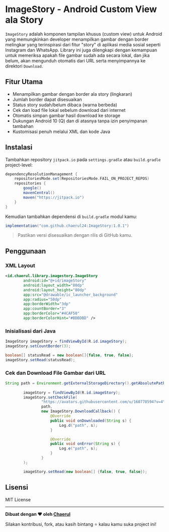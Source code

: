 # ImageStory - Android Custom View ala Story

`ImageStory` adalah komponen tampilan khusus (custom view) untuk Android yang memungkinkan developer menampilkan gambar dengan border melingkar yang terinspirasi dari fitur "story" di aplikasi media sosial seperti Instagram dan WhatsApp. Library ini juga dilengkapi dengan kemampuan untuk memeriksa apakah file gambar sudah ada secara lokal, dan jika belum, akan mengunduh otomatis dari URL serta menyimpannya ke direktori `Download`.

## Fitur Utama

- Menampilkan gambar dengan border ala story (lingkaran)
- Jumlah border dapat disesuaikan
- Status story sudah/belum dibaca (warna berbeda)
- Cek dan load file lokal sebelum download dari internet
- Otomatis simpan gambar hasil download ke storage
- Dukungan Android 10 (Q) dan di atasnya tanpa izin penyimpanan tambahan
- Kustomisasi penuh melalui XML dan kode Java

## Instalasi

Tambahkan repository `jitpack.io` pada `settings.gradle` atau `build.gradle` project-level:

```gradle
dependencyResolutionManagement {
    repositoriesMode.set(RepositoriesMode.FAIL_ON_PROJECT_REPOS)
    repositories {
        google()
        mavenCentral()
        maven("https://jitpack.io")
    }
}
```

Kemudian tambahkan dependensi di `build.gradle` modul kamu:

```gradle
implementation("com.github.chaerul24:ImageStory:1.0.1")
```

> Pastikan versi disesuaikan dengan rilis di GitHub kamu.

## Penggunaan

### XML Layout

```xml
<id.chaerul.library.imagestory.ImageStory
        android:id="@+id/imageStory"
        android:layout_width="80dp"
        android:layout_height="80dp"
        app:src="@drawable/ic_launcher_background"
        app:radius="50dp"
        app:borderWidth="3dp"
        app:countBorder="3"
        app:borderColor="#4CAF50"
        app:borderColorHint="#BDBDBD" />
```

### Inisialisasi dari Java

```java
ImageStory imageStory = findViewById(R.id.imageStory);
imageStory.setCountBorder(3);

boolean[] statusRead = new boolean[]{false, true, false};
imageStory.setRead(statusRead);
```

### Cek dan Download File Gambar dari URL

```java
String path = Environment.getExternalStorageDirectory().getAbsolutePath();
        
        imageStory = findViewById(R.id.imageStory);
        imageStory.setCheckFile(
                "https://avatars.githubusercontent.com/u/160778594?v=4",
                path,
                new ImageStory.DownloadCallback() {
                    @Override
                    public void onDownloaded(String s) {
                        Log.d("path", s);
                    }

                    @Override
                    public void onError(String s) {
                        Log.e("path", s);
                    }
                }
        );

        imageStory.setRead(new boolean[] {false, true, false});
```

## Lisensi

MIT License

---

**Dibuat dengan ❤️ oleh [Chaerul](https://github.com/chaeruldev)**

Silakan kontribusi, fork, atau kasih bintang ⭐ kalau kamu suka project ini!

